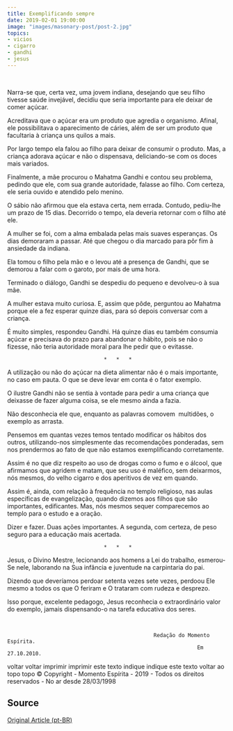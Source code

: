 ```yaml
---
title: Exemplificando sempre
date: 2019-02-01 19:00:00
image: "images/masonary-post/post-2.jpg"
topics: 
- vicios
- cigarro
- gandhi
- jesus
---
```

 

Narra-se que, certa vez, uma jovem indiana, desejando que seu filho tivesse
saúde invejável, decidiu que seria importante para ele deixar de comer açúcar.

Acreditava que o açúcar era um produto que agredia o organismo. Afinal, ele
possibilitava o aparecimento de cáries, além de ser um produto que facultaria à
criança uns quilos a mais.

Por largo tempo ela falou ao filho para deixar de consumir o produto. Mas, a
criança adorava açúcar e não o dispensava, deliciando-se com os doces mais
variados.

Finalmente, a mãe procurou o Mahatma Gandhi e contou seu problema, pedindo que
ele, com sua grande autoridade, falasse ao filho. Com certeza, ele seria ouvido
e atendido pelo menino.

O sábio não afirmou que ela estava certa, nem errada. Contudo, pediu-lhe um
prazo de 15 dias. Decorrido o tempo, ela deveria retornar com o filho até ele.

A mulher se foi, com a alma embalada pelas mais suaves esperanças. Os dias
demoraram a passar. Até que chegou o dia marcado para pôr fim à ansiedade da
indiana.

Ela tomou o filho pela mão e o levou até a presença de Gandhi, que se demorou a
falar com o garoto, por mais de uma hora.

Terminado o diálogo, Gandhi se despediu do pequeno e devolveu-o à sua mãe.

A mulher estava muito curiosa. E, assim que pôde, perguntou ao Mahatma porque
ele a fez esperar quinze dias, para só depois conversar com a criança.

É muito simples, respondeu Gandhi. Há quinze dias eu também consumia açúcar e
precisava do prazo para abandonar o hábito, pois se não o fizesse, não teria
autoridade moral para lhe pedir que o evitasse.

                                   *   *   *

A utilização ou não do açúcar na dieta alimentar não é o mais importante, no
caso em pauta. O que se deve levar em conta é o fator exemplo.

O ilustre Gandhi não se sentia à vontade para pedir a uma criança que deixasse
de fazer alguma coisa, se ele mesmo ainda a fazia.

Não desconhecia ele que, enquanto as palavras comovem  multidões, o exemplo as
arrasta.

Pensemos em quantas vezes temos tentado modificar os hábitos dos outros,
utilizando-nos simplesmente das recomendações ponderadas, sem nos prendermos ao
fato de que não estamos exemplificando corretamente.

Assim é no que diz respeito ao uso de drogas como o fumo e o álcool, que
afirmamos que agridem e matam, que seu uso é maléfico, sem deixarmos, nós
mesmos, do velho cigarro e dos aperitivos de vez em quando.

Assim é, ainda, com relação à frequência no templo religioso, nas aulas
específicas de evangelização, quando dizemos aos filhos que são importantes,
edificantes. Mas, nós mesmos sequer comparecemos ao templo para o estudo e a
oração.

Dizer e fazer. Duas ações importantes. A segunda, com certeza, de peso seguro
para a educação mais acertada.

                                   *   *   *

Jesus, o Divino Mestre, lecionando aos homens a Lei do trabalho, esmerou-Se
nele, laborando na Sua infância e juventude na carpintaria do pai.

Dizendo que deveríamos perdoar setenta vezes sete vezes, perdoou Ele mesmo a
todos os que O feriram e O trataram com rudeza e desprezo.

Isso porque, excelente pedagogo, Jesus reconhecia o extraordinário valor do
exemplo, jamais dispensando-o na tarefa educativa dos seres.

 

                                                   Redação do Momento Espírita.
                                                                 Em 27.10.2010.

voltar voltar imprimir imprimir este texto indique indique este texto
voltar ao topo topo
© Copyright - Momento Espírita - 2019 - Todos os direitos reservados - No ar
desde 28/03/1998



## Source

[Original Article (pt-BR)](http://momento.com.br/pt/ler_texto.php?id=2789)
